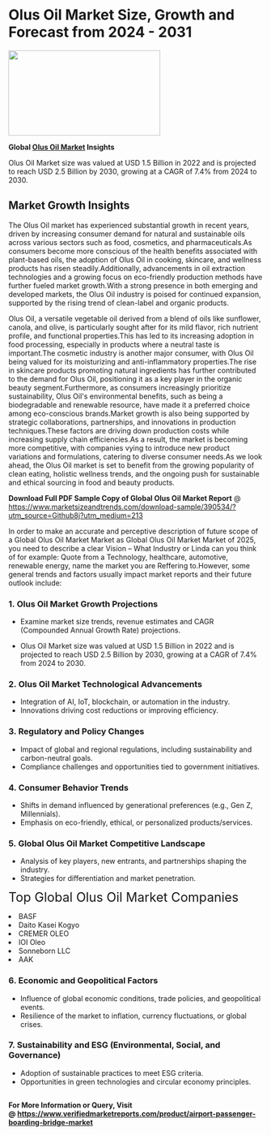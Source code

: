 <H1>Olus Oil Market Size, Growth and Forecast from 2024 - 2031</H1><img class="aligncenter size-medium wp-image-584254" src="https://thirdeyenews.in/wp-content/uploads/2024/09/Global-Market-Research-300x168.jpeg" alt="" width="300" height="168" /><p><strong>Global&nbsp;<a href="https://www.marketsizeandtrends.com/download-sample/390534/?utm_source=Github8j?utm_medium=213">Olus Oil Market</a> Insights</strong></p><p>Olus Oil Market size was valued at USD 1.5 Billion in 2022 and is projected to reach USD 2.5 Billion by 2030, growing at a CAGR of 7.4% from 2024 to 2030.</p><p><h2>Market Growth Insights</h2> <p>The Olus Oil market has experienced substantial growth in recent years, driven by increasing consumer demand for natural and sustainable oils across various sectors such as food, cosmetics, and pharmaceuticals.As consumers become more conscious of the health benefits associated with plant-based oils, the adoption of Olus Oil in cooking, skincare, and wellness products has risen steadily.Additionally, advancements in oil extraction technologies and a growing focus on eco-friendly production methods have further fueled market growth.With a strong presence in both emerging and developed markets, the Olus Oil industry is poised for continued expansion, supported by the rising trend of clean-label and organic products.</p> <p></p> <p>Olus Oil, a versatile vegetable oil derived from a blend of oils like sunflower, canola, and olive, is particularly sought after for its mild flavor, rich nutrient profile, and functional properties.This has led to its increasing adoption in food processing, especially in products where a neutral taste is important.The cosmetic industry is another major consumer, with Olus Oil being valued for its moisturizing and anti-inflammatory properties.The rise in skincare products promoting natural ingredients has further contributed to the demand for Olus Oil, positioning it as a key player in the organic beauty segment.Furthermore, as consumers increasingly prioritize sustainability, Olus Oil's environmental benefits, such as being a biodegradable and renewable resource, have made it a preferred choice among eco-conscious brands.Market growth is also being supported by strategic collaborations, partnerships, and innovations in production techniques.These factors are driving down production costs while increasing supply chain efficiencies.As a result, the market is becoming more competitive, with companies vying to introduce new product variations and formulations, catering to diverse consumer needs.As we look ahead, the Olus Oil market is set to benefit from the growing popularity of clean eating, holistic wellness trends, and the ongoing push for sustainable and ethical sourcing in food and beauty products.</p> <p></p><p><span class=""><strong>Download Full PDF Sample Copy of Global Olus Oil Market Report</strong> @ <a href="https://www.marketsizeandtrends.com/download-sample/390534/?utm_source=Github8j?utm_medium=213" target="_blank">https://www.marketsizeandtrends.com/download-sample/390534/?utm_source=Github8j?utm_medium=213</a></span></p><p>In order to make an accurate and perceptive description of future scope of a Global&nbsp;Olus Oil Market Market as Global&nbsp;Olus Oil Market Market of 2025, you need to describe a clear Vision &ndash; What Industry or Linda can you think of for example: Quote from a Technology, healthcare, automotive, renewable energy, name the market you are Reffering to.However, some general trends and factors usually impact market reports and their future outlook include:</p><h3>1.&nbsp;<strong>Olus Oil Market Growth Projections</strong></h3><ul><li>Examine market size trends, revenue estimates and CAGR (Compounded Annual Growth Rate) projections.</li><li><p>Olus Oil Market size was valued at USD 1.5 Billion in 2022 and is projected to reach USD 2.5 Billion by 2030, growing at a CAGR of 7.4% from 2024 to 2030.</p></li></ul><h3>2.&nbsp;<strong>Olus Oil Market Technological Advancements</strong></h3><ul><li>Integration of AI, IoT, blockchain, or automation in the industry.</li><li>Innovations driving cost reductions or improving efficiency.</li></ul><h3>3.&nbsp;<strong>Regulatory and Policy Changes</strong></h3><ul><li>Impact of global and regional regulations, including sustainability and carbon-neutral goals.</li><li>Compliance challenges and opportunities tied to government initiatives.</li></ul><h3>4.&nbsp;<strong>Consumer Behavior Trends</strong></h3><ul><li>Shifts in demand influenced by generational preferences (e.g., Gen Z, Millennials).</li><li>Emphasis on eco-friendly, ethical, or personalized products/services.</li></ul><h3>5.&nbsp;<strong>Global Olus Oil Market Competitive Landscape</strong></h3><ul><li>Analysis of key players, new entrants, and partnerships shaping the industry.</li><li>Strategies for differentiation and market penetration.</li></ul><p data-pm-slice="1 1 []"><span style="color: inherit; font-family: inherit; font-size: 25px;">Top Global Olus Oil Market Companies</span></p><div class="" data-test-id=""><p><li>BASF</li><li> Daito Kasei Kogyo</li><li> CREMER OLEO</li><li> IOI Oleo</li><li> Sonneborn LLC</li><li> AAK</li></p></div><h3>6.&nbsp;<strong>Economic and Geopolitical Factors</strong></h3><ul><li>Influence of global economic conditions, trade policies, and geopolitical events.</li><li>Resilience of the market to inflation, currency fluctuations, or global crises.</li></ul><h3>7.&nbsp;<strong>Sustainability and ESG (Environmental, Social, and Governance)</strong></h3><ul><li>Adoption of sustainable practices to meet ESG criteria.</li><li>Opportunities in green technologies and circular economy principles.</li></ul><h2><strong style="font-size: 14px;">For More Information or Query, Visit @&nbsp;</strong><a style="background-color: #ffffff; font-size: 14px;" href="https://www.marketsizeandtrends.com/report/olus-oil-market/" target="_blank">https://www.verifiedmarketreports.com/product/airport-passenger-boarding-bridge-market</a></h2>